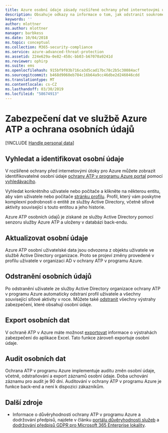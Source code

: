 ```yaml
---
title: Azure osobní údaje zásady rozšířené ochrany před internetovými útoky | Dokumentace Microsoftu
description: Obsahuje odkazy na informace o tom, jak odstranit soukromé informace a osobní data ze služby Azure ATP.
keywords: ''
author: mlottner
ms.author: mlottner
manager: barbkess
ms.date: 10/04/2018
ms.topic: conceptual
ms.collection: M365-security-compliance
ms.service: azure-advanced-threat-protection
ms.assetid: 224e629a-0e82-458c-bb03-b67070a9241d
ms.reviewer: ophirp
ms.suite: ems
ms.openlocfilehash: 915bf9f03b716ca3d5cad17bc78c2b5c30084acf
ms.sourcegitcommit: b468d9060eb784c16b64a9cc46dbe2d246046cdd
ms.translationtype: MT
ms.contentlocale: cs-CZ
ms.lasthandoff: 03/30/2019
ms.locfileid: "58674913"
---
```

# <a name="azure-atp-data-security-and-privacy"></a>Zabezpečení dat ve službě Azure ATP a ochrana osobních údajů

[!INCLUDE [Handle personal data](../includes/gdpr-intro-sentence.md)]

## <a name="search-for-and-identify-personal-data"></a>Vyhledat a identifikovat osobní údaje 

V rozšířené ochrany před internetovými útoky pro Azure můžete zobrazit identifikovatelné osobní údaje [ochrany ATP v programu Azure portal](workspace-portal.md) pomocí [vyhledávacího](workspace-portal.md#search-bar). 

Vyhledat konkrétního uživatele nebo počítače a klikněte na některou entitu, aby vám uživatele nebo počítače [stránku profilu](entity-profiles.md). Profil, který vám poskytne komplexní podrobnosti o entitě ze služby Active Directory, včetně síťové aktivity související s touto entitou a jeho historie.

Azure ATP osobních údajů je získané ze služby Active Directory pomocí senzoru služby Azure ATP a uloženy v databázi back-endu.

## <a name="update-personal-data"></a>Aktualizovat osobní údaje 

Azure ATP osobní uživatelské data jsou odvozena z objektu uživatele ve službě Active Directory organizace. Proto se projeví změny provedené v profilu uživatele v organizaci AD v ochrany ATP v programu Azure.


## <a name="delete-personal-data"></a>Odstranění osobních údajů 

Po odstranění uživatele ze služby Active Directory organizace ochrany ATP v programu Azure automaticky odstraní profil uživatele a všechny související síťové aktivity v roce. Můžete také [odstranit](working-with-suspicious-activities.md#review-suspicious-activities-on-the-attack-time-line) všechny výstrahy zabezpečení, které obsahují osobní údaje. 

## <a name="export-personal-data"></a>Export osobních dat 

V ochraně ATP v Azure máte možnost [exportovat](working-with-suspicious-activities.md#review-suspicious-activities-on-the-attack-time-line) informace o výstrahách zabezpečení do aplikace Excel. Tato funkce zároveň exportuje osobní údaje. 
 
## <a name="audit-personal-data"></a>Audit osobních dat

Ochrana ATP v programu Azure implementuje auditu změn osobní údaje, včetně, odstraňování a export záznamů osobní údaje. Doba uchování záznamu pro audit je 90 dní. Auditování v ochrany ATP v programu Azure je funkce back-end a není k dispozici zákazníkům.
 
## <a name="additional-resources"></a>Další zdroje

- Informace o důvěryhodnosti ochrany ATP v programu Azure a dodržování předpisů, najdete v článku [portálu důvěryhodnosti služeb](https://servicetrust.microsoft.com/ViewPage/GDPRGetStarted) a [dodržování předpisů GDPR pro Microsoft 365 Enterprise lokality](https://docs.microsoft.com/microsoft-365/compliance/compliance-solutions-overview).
